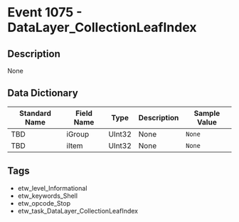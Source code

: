 # Event 1075 - DataLayer_CollectionLeafIndex

## Description
None

## Data Dictionary
|Standard Name|Field Name|Type|Description|Sample Value|
|---|---|---|---|---|
|TBD|iGroup|UInt32|None|`None`|
|TBD|iItem|UInt32|None|`None`|

## Tags
* etw_level_Informational
* etw_keywords_Shell
* etw_opcode_Stop
* etw_task_DataLayer_CollectionLeafIndex
